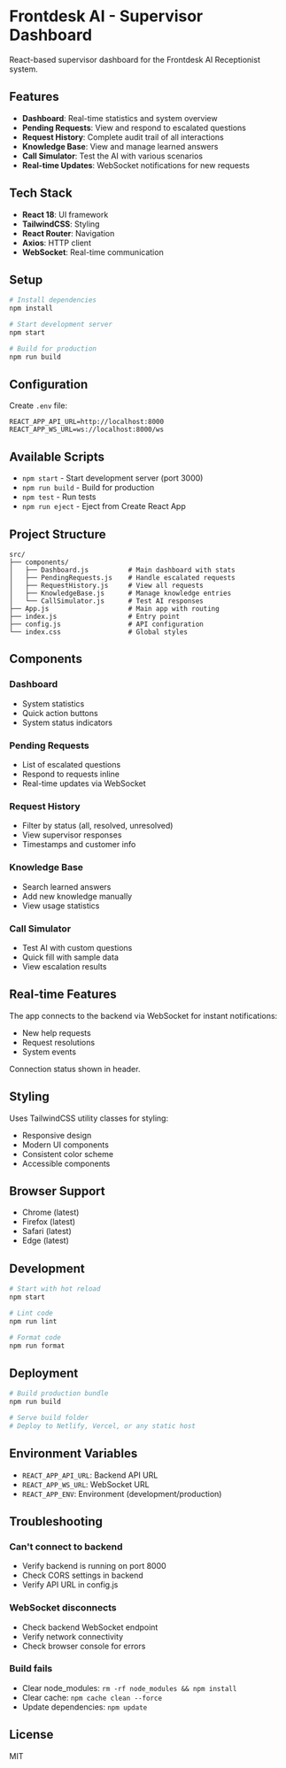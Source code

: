 # Frontdesk AI - Supervisor Dashboard

React-based supervisor dashboard for the Frontdesk AI Receptionist system.

## Features

- **Dashboard**: Real-time statistics and system overview
- **Pending Requests**: View and respond to escalated questions
- **Request History**: Complete audit trail of all interactions
- **Knowledge Base**: View and manage learned answers
- **Call Simulator**: Test the AI with various scenarios
- **Real-time Updates**: WebSocket notifications for new requests

## Tech Stack

- **React 18**: UI framework
- **TailwindCSS**: Styling
- **React Router**: Navigation
- **Axios**: HTTP client
- **WebSocket**: Real-time communication

## Setup

```bash
# Install dependencies
npm install

# Start development server
npm start

# Build for production
npm run build
```

## Configuration

Create `.env` file:

```env
REACT_APP_API_URL=http://localhost:8000
REACT_APP_WS_URL=ws://localhost:8000/ws
```

## Available Scripts

- `npm start` - Start development server (port 3000)
- `npm run build` - Build for production
- `npm test` - Run tests
- `npm run eject` - Eject from Create React App

## Project Structure

```
src/
├── components/
│   ├── Dashboard.js          # Main dashboard with stats
│   ├── PendingRequests.js    # Handle escalated requests
│   ├── RequestHistory.js     # View all requests
│   ├── KnowledgeBase.js      # Manage knowledge entries
│   └── CallSimulator.js      # Test AI responses
├── App.js                    # Main app with routing
├── index.js                  # Entry point
├── config.js                 # API configuration
└── index.css                 # Global styles
```

## Components

### Dashboard
- System statistics
- Quick action buttons
- System status indicators

### Pending Requests
- List of escalated questions
- Respond to requests inline
- Real-time updates via WebSocket

### Request History
- Filter by status (all, resolved, unresolved)
- View supervisor responses
- Timestamps and customer info

### Knowledge Base
- Search learned answers
- Add new knowledge manually
- View usage statistics

### Call Simulator
- Test AI with custom questions
- Quick fill with sample data
- View escalation results

## Real-time Features

The app connects to the backend via WebSocket for instant notifications:

- New help requests
- Request resolutions
- System events

Connection status shown in header.

## Styling

Uses TailwindCSS utility classes for styling:

- Responsive design
- Modern UI components
- Consistent color scheme
- Accessible components

## Browser Support

- Chrome (latest)
- Firefox (latest)
- Safari (latest)
- Edge (latest)

## Development

```bash
# Start with hot reload
npm start

# Lint code
npm run lint

# Format code
npm run format
```

## Deployment

```bash
# Build production bundle
npm run build

# Serve build folder
# Deploy to Netlify, Vercel, or any static host
```

## Environment Variables

- `REACT_APP_API_URL`: Backend API URL
- `REACT_APP_WS_URL`: WebSocket URL
- `REACT_APP_ENV`: Environment (development/production)

## Troubleshooting

### Can't connect to backend
- Verify backend is running on port 8000
- Check CORS settings in backend
- Verify API URL in config.js

### WebSocket disconnects
- Check backend WebSocket endpoint
- Verify network connectivity
- Check browser console for errors

### Build fails
- Clear node_modules: `rm -rf node_modules && npm install`
- Clear cache: `npm cache clean --force`
- Update dependencies: `npm update`

## License

MIT
